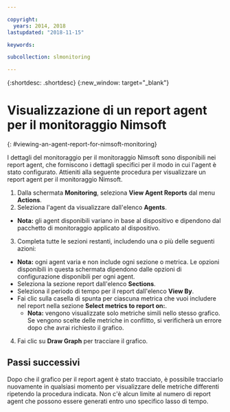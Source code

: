 ```yaml
---

copyright:
  years: 2014, 2018
lastupdated: "2018-11-15"

keywords:

subcollection: slmonitoring

---
```


{:shortdesc: .shortdesc}
{:new_window: target="_blank"}

# Visualizzazione di un report agent per il monitoraggio Nimsoft
{: #viewing-an-agent-report-for-nimsoft-monitoring}

I dettagli del monitoraggio per il monitoraggio Nimsoft sono disponibili nei report agent, che forniscono i dettagli specifici per il modo in cui l'agent è stato configurato. Attieniti alla seguente procedura per visualizzare un report agent per il monitoraggio Nimsoft.

1. Dalla schermata **Monitoring**, seleziona **View Agent Reports** dal menu **Actions**.
2. Seleziona l'agent da visualizzare dall'elenco **Agents**.
  * **Nota:** gli agent disponibili variano in base al dispositivo e dipendono dal pacchetto di monitoraggio applicato al dispositivo.
3. Completa tutte le sezioni restanti, includendo una o più delle seguenti azioni:
  * **Nota:** ogni agent varia e non include ogni sezione o metrica. Le opzioni disponibili in questa schermata dipendono dalle opzioni di configurazione disponibili per ogni agent.
  * Seleziona la sezione report dall'elenco **Sections**.
  * Seleziona il periodo di tempo per il report dall'elenco **View By**.
  * Fai clic sulla casella di spunta per ciascuna metrica che vuoi includere nel report nella sezione **Select metrics to report on:**.
    * **Nota:** vengono visualizzate solo metriche simili nello stesso grafico. Se vengono scelte delle metriche in conflitto, si verificherà un errore dopo che avrai richiesto il grafico.
4. Fai clic su **Draw Graph** per tracciare il grafico.

## Passi successivi

Dopo che il grafico per il report agent è stato tracciato, è possibile tracciarlo nuovamente in qualsiasi momento per visualizzare delle metriche differenti ripetendo la procedura indicata. Non c'è alcun limite al numero di report agent che possono essere generati entro uno specifico lasso di tempo.
